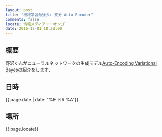 ```yaml
---
layout: post
title: "機械学習勉強会: 変分 Auto Encoder"
comments: false
locate: 情報メディアユニオン1F
date: 2016-12-01 18:30:00
---
```


## 概要

野沢くんがニューラルネットワークの生成モデル[Auto-Encoding Variational Bayes](https://arxiv.org/abs/1312.6114)の紹介をします．

## 日時

{{ page.date | date: "%F %R %A"}}

## 場所

{{ page.locate}}

